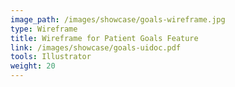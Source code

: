 ```yaml
---
image_path: /images/showcase/goals-wireframe.jpg
type: Wireframe
title: Wireframe for Patient Goals Feature
link: /images/showcase/goals-uidoc.pdf
tools: Illustrator
weight: 20
---
```

